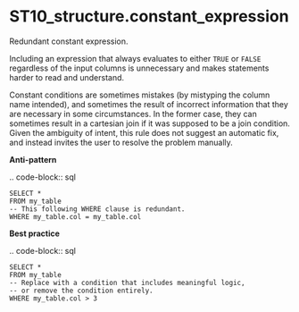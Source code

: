 # ST10_structure.constant_expression

Redundant constant expression.

Including an expression that always evaluates to
either ``TRUE`` or ``FALSE`` regardless of the input columns is
unnecessary and makes statements harder to read and understand.

Constant conditions are sometimes mistakes (by mistyping the column
name intended), and sometimes the result of incorrect information that
they are necessary in some circumstances. In the former case, they can
sometimes result in a cartesian join if it was supposed to be a join
condition. Given the ambiguity of intent, this rule does not suggest
an automatic fix, and instead invites the user to resolve the problem
manually.

**Anti-pattern**

.. code-block:: sql

    SELECT *
    FROM my_table
    -- This following WHERE clause is redundant.
    WHERE my_table.col = my_table.col

**Best practice**

.. code-block:: sql

    SELECT *
    FROM my_table
    -- Replace with a condition that includes meaningful logic,
    -- or remove the condition entirely.
    WHERE my_table.col > 3
